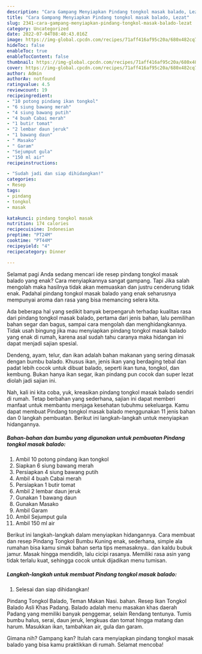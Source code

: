 ```yaml
---
description: "Cara Gampang Menyiapkan Pindang tongkol masak balado, Lezat"
title: "Cara Gampang Menyiapkan Pindang tongkol masak balado, Lezat"
slug: 2341-cara-gampang-menyiapkan-pindang-tongkol-masak-balado-lezat
category: Uncategorized
date: 2022-07-04T08:40:43.016Z
image: https://img-global.cpcdn.com/recipes/71aff416af95c20a/680x482cq70/pindang-tongkol-masak-balado-foto-resep-utama.jpg
hideToc: false
enableToc: true
enableTocContent: false
thumbnail: https://img-global.cpcdn.com/recipes/71aff416af95c20a/680x482cq70/pindang-tongkol-masak-balado-foto-resep-utama.jpg
cover: https://img-global.cpcdn.com/recipes/71aff416af95c20a/680x482cq70/pindang-tongkol-masak-balado-foto-resep-utama.jpg
author: Admin
authorAv: notfound
ratingvalue: 4.5
reviewcount: 19
recipeingredient:
- "10 potong pindang ikan tongkol"
- "6 siung bawang merah"
- "4 siung bawang putih"
- "4 buah Cabai merah"
- "1 butir tomat"
- "2 lembar daun jeruk"
- "1 bawang daun"
- " Masako"
- " Garam"
- "Sejumput gula"
- "150 ml air"
recipeinstructions:

- "Sudah jadi dan siap dihidangkan!"
categories:
- Resep
tags:
- pindang
- tongkol
- masak

katakunci: pindang tongkol masak 
nutrition: 174 calories
recipecuisine: Indonesian
preptime: "PT24M"
cooktime: "PT44M"
recipeyield: "4"
recipecategory: Dinner

---
```



Selamat pagi Anda sedang mencari ide resep pindang tongkol masak balado yang enak? Cara menyiapkannya sangat gampang. Tapi Jika salah mengolah maka hasilnya tidak akan memuaskan dan justru cenderung tidak enak. Padahal pindang tongkol masak balado yang enak seharusnya mempunyai aroma dan rasa yang bisa memancing selera kita.


Ada beberapa hal yang sedikit banyak berpengaruh terhadap kualitas rasa dari pindang tongkol masak balado, pertama dari jenis bahan, lalu pemilihan bahan segar dan bagus, sampai cara mengolah dan menghidangkannya. Tidak usah bingung jika mau menyiapkan pindang tongkol masak balado yang enak di rumah, karena asal sudah tahu caranya maka hidangan ini dapat menjadi sajian spesial.

Dendeng, ayam, telur, dan ikan adalah bahan makanan yang sering dimasak dengan bumbu balado. Khusus ikan, jenis ikan yang berdaging tebal dan padat lebih cocok untuk dibuat balado, seperti ikan tuna, tongkol, dan kembung. Bukan hanya ikan segar, ikan pindang pun cocok dan super lezat diolah jadi sajian ini.


Nah, kali ini kita coba, yuk, kreasikan pindang tongkol masak balado sendiri di rumah. Tetap berbahan yang sederhana, sajian ini dapat memberi manfaat untuk membantu menjaga kesehatan tubuhmu sekeluarga. Kamu dapat membuat Pindang tongkol masak balado menggunakan 11 jenis bahan dan 0 langkah pembuatan. Berikut ini langkah-langkah untuk menyiapkan hidangannya.

<!--inarticleads1-->

##### Bahan-bahan dan bumbu yang digunakan untuk pembuatan Pindang tongkol masak balado:

1. Ambil 10 potong pindang ikan tongkol
1. Siapkan 6 siung bawang merah
1. Persiapkan 4 siung bawang putih
1. Ambil 4 buah Cabai merah
1. Persiapkan 1 butir tomat
1. Ambil 2 lembar daun jeruk
1. Gunakan 1 bawang daun
1. Gunakan  Masako
1. Ambil  Garam
1. Ambil Sejumput gula
1. Ambil 150 ml air


Berikut ini langkah-langkah dalam menyiapkan hidangannya. Cara membuat dan resep Pindang Tongkol Bumbu Kuning enak, sederhana, simple ala rumahan bisa kamu simak bahan serta tips memasaknya.. dan kaldu bubuk jamur. Masak hingga mendidih, lalu cicipi rasanya. Memiliki rasa asin yang tidak terlalu kuat, sehingga cocok untuk dijadikan menu tumisan. 

<!--inarticleads2-->

##### Langkah-langkah untuk membuat Pindang tongkol masak balado:


1. Selesai dan siap dihidangkan!

Pindang Tongkol Balado, Teman Makan Nasi. bahan. Resep Ikan Tongkol Balado Asli Khas Padang. Balado adalah menu masakan khas daerah Padang yang memiliki banyak penggemar, selain Rendang tentunya. Tumis bumbu halus, serai, daun jeruk, lengkuas dan tomat hingga matang dan harum. Masukkan ikan, tambahkan air, gula dan garam. 

Gimana nih? Gampang kan? Itulah cara menyiapkan pindang tongkol masak balado yang bisa kamu praktikkan di rumah. Selamat mencoba!
